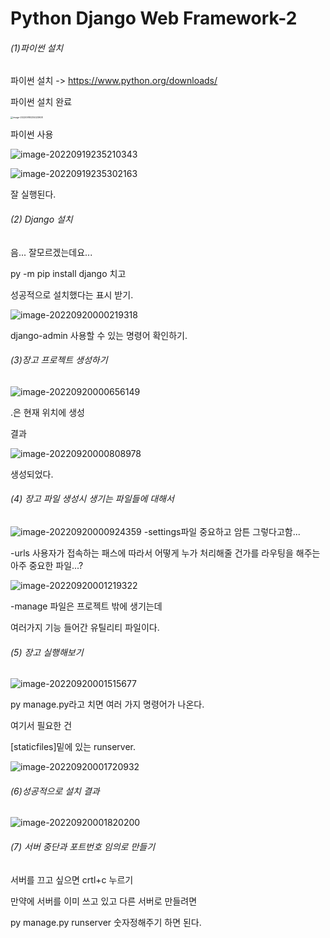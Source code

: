 # Python Django Web Framework-2



###### (1)파이썬 설치

파이썬 설치 -> https://www.python.org/downloads/

파이썬 설치 완료

<img src="C:\Users\LG\AppData\Roaming\Typora\typora-user-images\image-20220919235023908.png" alt="image-20220919235023908" style="zoom:25%;" />

파이썬 사용

<img src="C:\Users\LG\AppData\Roaming\Typora\typora-user-images\image-20220919235210343.png" alt="image-20220919235210343"  />

![image-20220919235302163](C:\Users\LG\AppData\Roaming\Typora\typora-user-images\image-20220919235302163.png)

잘 실행된다.



###### (2) Django 설치

음... 잘모르겠는데요...

py -m pip install django 치고

성공적으로 설치했다는 표시 받기.

![image-20220920000219318](C:\Users\LG\AppData\Roaming\Typora\typora-user-images\image-20220920000219318.png)



django-admin 사용할 수 있는 명령어 확인하기.



###### (3)장고 프로젝트 생성하기

![image-20220920000656149](C:\Users\LG\AppData\Roaming\Typora\typora-user-images\image-20220920000656149.png)

.은 현재 위치에 생성



결과

![image-20220920000808978](C:\Users\LG\AppData\Roaming\Typora\typora-user-images\image-20220920000808978.png)

생성되었다.

###### (4) 장고 파일 생성시 생기는 파일들에 대해서

![image-20220920000924359](C:\Users\LG\AppData\Roaming\Typora\typora-user-images\image-20220920000924359.png) -settings파일 중요하고 암튼 그렇다고함...

-urls  사용자가 접속하는 패스에 따라서 어떻게 누가 처리해줄 건가를 라우팅을 해주는 아주 중요한 파일...?

![image-20220920001219322](C:\Users\LG\AppData\Roaming\Typora\typora-user-images\image-20220920001219322.png)

-manage 파일은 프로젝트 밖에 생기는데

여러가지 기능 들어간 유틸리티 파일이다.



###### (5) 장고 실행해보기



![image-20220920001515677](C:\Users\LG\AppData\Roaming\Typora\typora-user-images\image-20220920001515677.png)



py manage.py라고 치면 여러 가지 명령어가 나온다.

여기서 필요한 건 

[staticfiles]밑에 있는 runserver.



![image-20220920001720932](C:\Users\LG\AppData\Roaming\Typora\typora-user-images\image-20220920001720932.png)



###### (6)성공적으로 설치 결과

![image-20220920001820200](C:\Users\LG\AppData\Roaming\Typora\typora-user-images\image-20220920001820200.png)



###### (7) 서버 중단과 포트번호 임의로 만들기

서버를 끄고 싶으면 crtl+c 누르기

만약에 서버를 이미 쓰고 있고 다른 서버로 만들려면

py manage.py  runserver 숫자정해주기 하면 된다.

